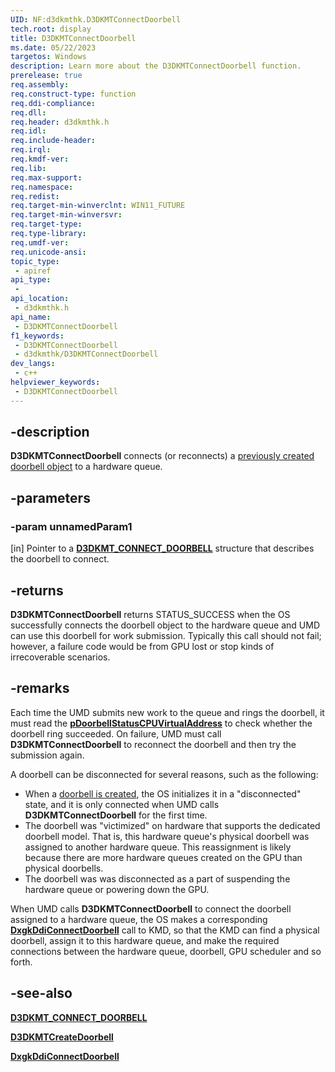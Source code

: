 ```yaml
---
UID: NF:d3dkmthk.D3DKMTConnectDoorbell
tech.root: display
title: D3DKMTConnectDoorbell
ms.date: 05/22/2023
targetos: Windows
description: Learn more about the D3DKMTConnectDoorbell function.
prerelease: true
req.assembly: 
req.construct-type: function
req.ddi-compliance: 
req.dll: 
req.header: d3dkmthk.h
req.idl: 
req.include-header: 
req.irql: 
req.kmdf-ver: 
req.lib: 
req.max-support: 
req.namespace: 
req.redist: 
req.target-min-winverclnt: WIN11_FUTURE
req.target-min-winversvr: 
req.target-type: 
req.type-library: 
req.umdf-ver: 
req.unicode-ansi: 
topic_type:
 - apiref
api_type:
 - 
api_location:
 - d3dkmthk.h
api_name:
 - D3DKMTConnectDoorbell
f1_keywords:
 - D3DKMTConnectDoorbell
 - d3dkmthk/D3DKMTConnectDoorbell
dev_langs:
 - c++
helpviewer_keywords:
 - D3DKMTConnectDoorbell
---
```


## -description

**D3DKMTConnectDoorbell** connects (or reconnects) a [previously created doorbell object](ns-d3dkmthk-d3dkmt_create_doorbell.md) to a hardware queue.

## -parameters

### -param unnamedParam1

[in] Pointer to a [**D3DKMT_CONNECT_DOORBELL**](ns-d3dkmthk-d3dkmt_connect_doorbell.md) structure that describes the doorbell to connect.

## -returns

**D3DKMTConnectDoorbell** returns STATUS_SUCCESS when the OS successfully connects the doorbell object to the hardware queue and UMD can use this doorbell for work submission. Typically this call should not fail; however, a failure code would be from GPU lost or stop kinds of irrecoverable scenarios.

## -remarks

Each time the UMD submits new work to the queue and rings the doorbell, it must read the [**pDoorbellStatusCPUVirtualAddress**](ns-d3dkmthk-d3dkmt_create_doorbell.md) to check whether the doorbell ring succeeded. On failure, UMD must call **D3DKMTConnectDoorbell** to reconnect the doorbell and then try the submission again.

A doorbell can be disconnected for several reasons, such as the following:

* When a [doorbell is created](nf-d3dkmthk-d3dkmtcreatedoorbell.md), the OS initializes it in a "disconnected" state, and it is only connected when UMD calls **D3DKMTConnectDoorbell** for the first time.
* The doorbell was "victimized" on hardware that supports the dedicated doorbell model. That is, this hardware queue's physical doorbell was assigned to another hardware queue. This reassignment is likely because there are more hardware queues created on the GPU than physical doorbells.
* The doorbell was was disconnected as a part of suspending the hardware queue or powering down the GPU.

When UMD calls **D3DKMTConnectDoorbell** to connect the doorbell assigned to a hardware queue, the OS makes a corresponding [**DxgkDdiConnectDoorbell**](../d3dkmddi/nc-d3dkmddi-dxgkddi_createdoorbell.md) call to KMD, so that the KMD can find a physical doorbell, assign it to this hardware queue, and make the required connections between the hardware queue, doorbell, GPU scheduler and so forth.

## -see-also

[**D3DKMT_CONNECT_DOORBELL**](ns-d3dkmthk-d3dkmt_connect_doorbell.md)

[**D3DKMTCreateDoorbell**](ns-d3dkmthk-d3dkmt_create_doorbell.md)

[**DxgkDdiConnectDoorbell**](../d3dkmddi/nc-d3dkmddi-dxgkddi_createdoorbell.md)
